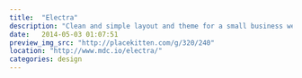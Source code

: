 ```yaml
---
title:  "Electra"
description: "Clean and simple layout and theme for a small business website"
date:   2014-05-03 01:07:51
preview_img_src: "http://placekitten.com/g/320/240"
location: "http://www.mdc.io/electra/"
categories: design
---
```


